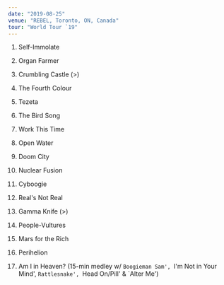```yaml
---
date: "2019-08-25"
venue: "REBEL, Toronto, ON, Canada"
tour: "World Tour `19"
---
```



 1. Self-Immolate

 2. Organ Farmer

 3. Crumbling Castle
    (>)

 4. The Fourth Colour

 5. Tezeta

 6. The Bird Song

 7. Work This Time

 8. Open Water

 9. Doom City

10. Nuclear Fusion

11. Cyboogie

12. Real's Not Real

13. Gamma Knife
    (>)

14. People-Vultures

15. Mars for the Rich

16. Perihelion

17. Am I in Heaven?
    (15-min medley w/ `Boogieman Sam', `I'm Not in Your Mind',
    `Rattlesnake', `Head On/Pill' & `Alter Me')


